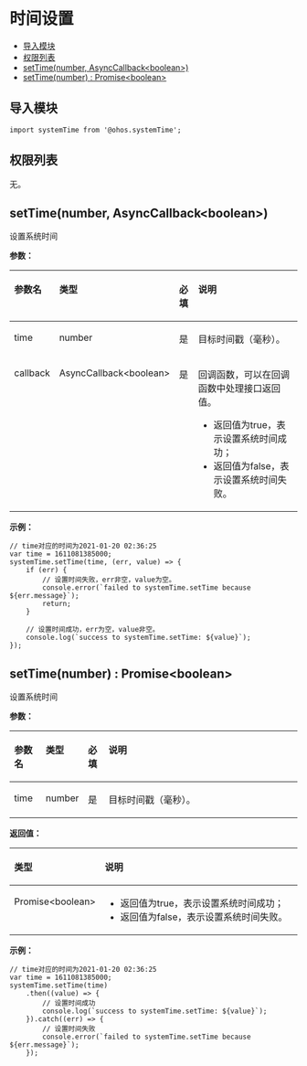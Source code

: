 # 时间设置<a name="ZH-CN_TOPIC_0000001162528099"></a>

-   [导入模块](#zh-cn_topic_0000001162403059_s56d19203690d4782bfc74069abb6bd71)
-   [权限列表](#zh-cn_topic_0000001162403059_section11257113618419)
-   [setTime\(number, AsyncCallback<boolean\>\)](#zh-cn_topic_0000001162403059_section1524014116262)
-   [setTime\(number\) : Promise<boolean\>](#zh-cn_topic_0000001162403059_section1853612361618)

## 导入模块<a name="zh-cn_topic_0000001162403059_s56d19203690d4782bfc74069abb6bd71"></a>

```
import systemTime from '@ohos.systemTime';
```

## 权限列表<a name="zh-cn_topic_0000001162403059_section11257113618419"></a>

无。

## setTime\(number, AsyncCallback<boolean\>\)<a name="zh-cn_topic_0000001162403059_section1524014116262"></a>

设置系统时间

**参数：**

<a name="zh-cn_topic_0000001162403059_table112401811122614"></a>
<table><thead align="left"><tr id="zh-cn_topic_0000001162403059_row124031142616"><th class="cellrowborder" valign="top" width="11.03%" id="mcps1.1.5.1.1"><p id="zh-cn_topic_0000001162403059_p2240131132615"><a name="zh-cn_topic_0000001162403059_p2240131132615"></a><a name="zh-cn_topic_0000001162403059_p2240131132615"></a>参数名</p>
</th>
<th class="cellrowborder" valign="top" width="11.64%" id="mcps1.1.5.1.2"><p id="zh-cn_topic_0000001162403059_p624051162618"><a name="zh-cn_topic_0000001162403059_p624051162618"></a><a name="zh-cn_topic_0000001162403059_p624051162618"></a>类型</p>
</th>
<th class="cellrowborder" valign="top" width="7.1499999999999995%" id="mcps1.1.5.1.3"><p id="zh-cn_topic_0000001162403059_p20240191112614"><a name="zh-cn_topic_0000001162403059_p20240191112614"></a><a name="zh-cn_topic_0000001162403059_p20240191112614"></a>必填</p>
</th>
<th class="cellrowborder" valign="top" width="70.17999999999999%" id="mcps1.1.5.1.4"><p id="zh-cn_topic_0000001162403059_p5241141142613"><a name="zh-cn_topic_0000001162403059_p5241141142613"></a><a name="zh-cn_topic_0000001162403059_p5241141142613"></a>说明</p>
</th>
</tr>
</thead>
<tbody><tr id="zh-cn_topic_0000001162403059_row424121182620"><td class="cellrowborder" valign="top" width="11.03%" headers="mcps1.1.5.1.1 "><p id="zh-cn_topic_0000001162403059_p172419113264"><a name="zh-cn_topic_0000001162403059_p172419113264"></a><a name="zh-cn_topic_0000001162403059_p172419113264"></a>time</p>
</td>
<td class="cellrowborder" valign="top" width="11.64%" headers="mcps1.1.5.1.2 "><p id="zh-cn_topic_0000001162403059_p92417114267"><a name="zh-cn_topic_0000001162403059_p92417114267"></a><a name="zh-cn_topic_0000001162403059_p92417114267"></a>number</p>
</td>
<td class="cellrowborder" valign="top" width="7.1499999999999995%" headers="mcps1.1.5.1.3 "><p id="zh-cn_topic_0000001162403059_p62410118264"><a name="zh-cn_topic_0000001162403059_p62410118264"></a><a name="zh-cn_topic_0000001162403059_p62410118264"></a>是</p>
</td>
<td class="cellrowborder" valign="top" width="70.17999999999999%" headers="mcps1.1.5.1.4 "><p id="zh-cn_topic_0000001162403059_p1824111117261"><a name="zh-cn_topic_0000001162403059_p1824111117261"></a><a name="zh-cn_topic_0000001162403059_p1824111117261"></a>目标时间戳（毫秒）。</p>
</td>
</tr>
<tr id="zh-cn_topic_0000001162403059_row52411911172613"><td class="cellrowborder" valign="top" width="11.03%" headers="mcps1.1.5.1.1 "><p id="zh-cn_topic_0000001162403059_p024131132620"><a name="zh-cn_topic_0000001162403059_p024131132620"></a><a name="zh-cn_topic_0000001162403059_p024131132620"></a>callback</p>
</td>
<td class="cellrowborder" valign="top" width="11.64%" headers="mcps1.1.5.1.2 "><p id="zh-cn_topic_0000001162403059_p192411611192615"><a name="zh-cn_topic_0000001162403059_p192411611192615"></a><a name="zh-cn_topic_0000001162403059_p192411611192615"></a>AsyncCallback&lt;boolean&gt;</p>
</td>
<td class="cellrowborder" valign="top" width="7.1499999999999995%" headers="mcps1.1.5.1.3 "><p id="zh-cn_topic_0000001162403059_p524131111267"><a name="zh-cn_topic_0000001162403059_p524131111267"></a><a name="zh-cn_topic_0000001162403059_p524131111267"></a>是</p>
</td>
<td class="cellrowborder" valign="top" width="70.17999999999999%" headers="mcps1.1.5.1.4 "><p id="zh-cn_topic_0000001162403059_p92411811172612"><a name="zh-cn_topic_0000001162403059_p92411811172612"></a><a name="zh-cn_topic_0000001162403059_p92411811172612"></a>回调函数，可以在回调函数中处理接口返回值。</p>
<a name="zh-cn_topic_0000001162403059_ul3241511112612"></a><a name="zh-cn_topic_0000001162403059_ul3241511112612"></a><ul id="zh-cn_topic_0000001162403059_ul3241511112612"><li>返回值为true，表示设置系统时间成功；</li><li>返回值为false，表示设置系统时间失败。</li></ul>
</td>
</tr>
</tbody>
</table>

**示例：**

```
// time对应的时间为2021-01-20 02:36:25
var time = 1611081385000;
systemTime.setTime(time, (err, value) => {
    if (err) {
        // 设置时间失败，err非空，value为空。
        console.error(`failed to systemTime.setTime because ${err.message}`);
        return;
    }

    // 设置时间成功，err为空，value非空。
    console.log(`success to systemTime.setTime: ${value}`);
});
```

## setTime\(number\) : Promise<boolean\><a name="zh-cn_topic_0000001162403059_section1853612361618"></a>

设置系统时间

**参数：**

<a name="zh-cn_topic_0000001162403059_table888613685714"></a>
<table><thead align="left"><tr id="zh-cn_topic_0000001162403059_row1988683685713"><th class="cellrowborder" valign="top" width="11.03%" id="mcps1.1.5.1.1"><p id="zh-cn_topic_0000001162403059_p1488693625712"><a name="zh-cn_topic_0000001162403059_p1488693625712"></a><a name="zh-cn_topic_0000001162403059_p1488693625712"></a>参数名</p>
</th>
<th class="cellrowborder" valign="top" width="11.64%" id="mcps1.1.5.1.2"><p id="zh-cn_topic_0000001162403059_p1886173613571"><a name="zh-cn_topic_0000001162403059_p1886173613571"></a><a name="zh-cn_topic_0000001162403059_p1886173613571"></a>类型</p>
</th>
<th class="cellrowborder" valign="top" width="7.1499999999999995%" id="mcps1.1.5.1.3"><p id="zh-cn_topic_0000001162403059_p128861336155714"><a name="zh-cn_topic_0000001162403059_p128861336155714"></a><a name="zh-cn_topic_0000001162403059_p128861336155714"></a>必填</p>
</th>
<th class="cellrowborder" valign="top" width="70.17999999999999%" id="mcps1.1.5.1.4"><p id="zh-cn_topic_0000001162403059_p3886143617571"><a name="zh-cn_topic_0000001162403059_p3886143617571"></a><a name="zh-cn_topic_0000001162403059_p3886143617571"></a>说明</p>
</th>
</tr>
</thead>
<tbody><tr id="zh-cn_topic_0000001162403059_row9886133613577"><td class="cellrowborder" valign="top" width="11.03%" headers="mcps1.1.5.1.1 "><p id="zh-cn_topic_0000001162403059_p14886163695720"><a name="zh-cn_topic_0000001162403059_p14886163695720"></a><a name="zh-cn_topic_0000001162403059_p14886163695720"></a>time</p>
</td>
<td class="cellrowborder" valign="top" width="11.64%" headers="mcps1.1.5.1.2 "><p id="zh-cn_topic_0000001162403059_p9886123605716"><a name="zh-cn_topic_0000001162403059_p9886123605716"></a><a name="zh-cn_topic_0000001162403059_p9886123605716"></a>number</p>
</td>
<td class="cellrowborder" valign="top" width="7.1499999999999995%" headers="mcps1.1.5.1.3 "><p id="zh-cn_topic_0000001162403059_p988723618577"><a name="zh-cn_topic_0000001162403059_p988723618577"></a><a name="zh-cn_topic_0000001162403059_p988723618577"></a>是</p>
</td>
<td class="cellrowborder" valign="top" width="70.17999999999999%" headers="mcps1.1.5.1.4 "><p id="zh-cn_topic_0000001162403059_p733604215450"><a name="zh-cn_topic_0000001162403059_p733604215450"></a><a name="zh-cn_topic_0000001162403059_p733604215450"></a>目标时间戳（毫秒）。</p>
</td>
</tr>
</tbody>
</table>

**返回值：**

<a name="zh-cn_topic_0000001162403059_table106721328171713"></a>
<table><thead align="left"><tr id="zh-cn_topic_0000001162403059_row9672122817176"><th class="cellrowborder" valign="top" width="26.06%" id="mcps1.1.3.1.1"><p id="zh-cn_topic_0000001162403059_p106728288171"><a name="zh-cn_topic_0000001162403059_p106728288171"></a><a name="zh-cn_topic_0000001162403059_p106728288171"></a>类型</p>
</th>
<th class="cellrowborder" valign="top" width="73.94%" id="mcps1.1.3.1.2"><p id="zh-cn_topic_0000001162403059_p5672112817178"><a name="zh-cn_topic_0000001162403059_p5672112817178"></a><a name="zh-cn_topic_0000001162403059_p5672112817178"></a>说明</p>
</th>
</tr>
</thead>
<tbody><tr id="zh-cn_topic_0000001162403059_row06721528191711"><td class="cellrowborder" valign="top" width="26.06%" headers="mcps1.1.3.1.1 "><p id="zh-cn_topic_0000001162403059_p107821612171919"><a name="zh-cn_topic_0000001162403059_p107821612171919"></a><a name="zh-cn_topic_0000001162403059_p107821612171919"></a>Promise&lt;boolean&gt;</p>
</td>
<td class="cellrowborder" valign="top" width="73.94%" headers="mcps1.1.3.1.2 "><a name="zh-cn_topic_0000001162403059_ul17920183121211"></a><a name="zh-cn_topic_0000001162403059_ul17920183121211"></a><ul id="zh-cn_topic_0000001162403059_ul17920183121211"><li>返回值为true，表示设置系统时间成功；</li><li>返回值为false，表示设置系统时间失败。</li></ul>
</td>
</tr>
</tbody>
</table>

**示例：**

```
// time对应的时间为2021-01-20 02:36:25
var time = 1611081385000;
systemTime.setTime(time)
    .then((value) => {
        // 设置时间成功
        console.log(`success to systemTime.setTime: ${value}`);
    }).catch((err) => {
        // 设置时间失败
        console.error(`failed to systemTime.setTime because ${err.message}`);
    });
```

